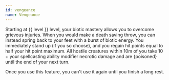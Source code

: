 ```yaml
---
id: vengeance
name: Vengeance
---
```

Starting at {{ level }} level, your biotic mastery allows you to overcome grievous injuries. When you would make a death 
saving throw, you can instead spring back to your feet with a burst of biotic energy. You immediately stand up (if you so 
choose), and you regain hit points equal to half your hit point maximum. All hostile creatures within 10m of you take 
10 + your spellcasting ability modifier necrotic damage and are {poisoned} until the end of your next turn.

Once you use this feature, you can't use it again until you finish a long rest.